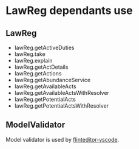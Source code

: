 # LawReg dependants use
## LawReg
- lawReg.getActiveDuties
- lawReg.take
- lawReg.explain
- lawReg.getActDetails
- lawReg.getActions
- lawReg.getAbundanceService
- lawReg.getAvailableActs
- lawReg.getAvailableActsWithResolver
- lawReg.getPotentialActs
- lawReg.getPotentialActsWithResolver

## ModelValidator
Model validator is used by [flinteditor-vscode](https://github.com/discipl/flinteditor-vscode).
